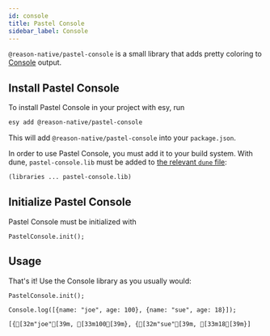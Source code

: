 ```yaml
---
id: console
title: Pastel Console
sidebar_label: Console
---
```


`@reason-native/pastel-console` is a small library that adds pretty coloring to [Console](../console) output.

## Install Pastel Console

To install Pastel Console in your project with esy, run

```sh
esy add @reason-native/pastel-console
```

This will add `@reason-native/pastel-console` into your `package.json`.

In order to use Pastel Console, you must add it to your build system. With dune, `pastel-console.lib` must be added to [the relevant `dune` file](https://jbuilder.readthedocs.io/en/latest/dune-files.html#library-dependencies):

```lisp
(libraries ... pastel-console.lib)
```

## Initialize Pastel Console

Pastel Console must be initialized with

```reason
PastelConsole.init();
```

## Usage

That's it! Use the Console library as you usually would:

```reason
PastelConsole.init();

Console.log([{name: "joe", age: 100}, {name: "sue", age: 18}]);
```

```sh-stacked
[{[32m"joe"[39m, [33m100[39m}, {[32m"sue"[39m, [33m18[39m}]
```
